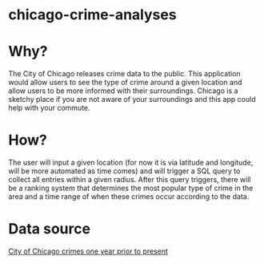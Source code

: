 # chicago-crime-analyses

<h1>Why?</h1>
<p>
  The City of Chicago releases crime data to the public. This application would allow users to see the type of crime around a given location and allow users to be more informed with their surroundings. Chicago is a sketchy place if you are not aware of your surroundings and this app could help with your commute.
</p>

<h1>How?</h1>
<p>
  The user will input a given location (for now it is via latitude and longitude, will be more automated as time comes) and will trigger a SQL query to collect all entries within a given radius. After this query triggers, there will be a ranking system that determines the most popular type of crime in the area and a time range of when these crimes occur according to the data.
</p>

<h1>Data source</h1>
<a href = "https://data.cityofchicago.org/Public-Safety/Crimes-One-year-prior-to-present/x2n5-8w5q">City of Chicago crimes one year prior to present</a>
